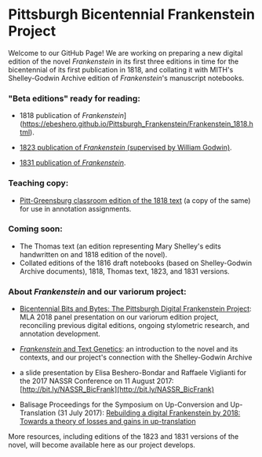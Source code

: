 # Pittsburgh Bicentennial Frankenstein Project

Welcome to our GitHub Page!
We are working on preparing a new digital edition of the novel _Frankenstein_ in its first three editions in time for the bicentennial of its first publication in 1818, and collating it with MITH's Shelley-Godwin Archive edition of _Frankenstein_'s manuscript notebooks.

### "Beta editions" ready for reading: 
* 1818 publication of _Frankenstein_](https://ebeshero.github.io/Pittsburgh_Frankenstein/Frankenstein_1818.html). 

* [1823 publication of _Frankenstein_ (supervised by William Godwin)](https://ebeshero.github.io/Pittsburgh_Frankenstein/Frankenstein_1823.html).

* [1831 publication of _Frankenstein_](https://ebeshero.github.io/Pittsburgh_Frankenstein/Frankenstein_1831.html).

### Teaching copy:
* [Pitt-Greensburg classroom edition of the 1818 text](https://ebeshero.github.io/Pittsburgh_Frankenstein/Frankenstein_1818_classEd.html) (a copy of the same) for use in annotation assignments.

### Coming soon: 
* The Thomas text (an edition representing Mary Shelley's edits handwritten on and 1818 edition of the novel).
* Collated editions of the 1816 draft notebooks (based on Shelley-Godwin Archive documents), 1818, Thomas text, 1823, and 1831 versions.


### About *Frankenstein* and our variorum project:
* [Bicentennial Bits and Bytes: The Pittsburgh Digital Frankenstein Project](http://slides.com/elisabeshero-bondar/mla_bicentfrank): MLA 2018 panel presentation on our variorum edition project, reconciling previous digital editions, ongoing stylometric research, and annotation development. 

* [*Frankenstein* and Text Genetics](http://bit.ly/FrankenTextGen): an introduction to the novel and its contexts, and our project's connection with the Shelley-Godwin Archive

* a slide presentation by Elisa Beshero-Bondar and Raffaele Viglianti for the 2017 NASSR Conference on 11 August 2017: [http://bit.ly/NASSR_BicFrank](http://bit.ly/NASSR_BicFrank) 

* Balisage Proceedings for the Symposium on Up-Conversion and Up-Translation (31 July 2017): [Rebuilding a digital Frankenstein by 2018: Towards a theory of losses and gains in up-translation](https://www.balisage.net/Proceedings/vol20/html/Beshero-Bondar01/BalisageVol20-Beshero-Bondar01.html)

More resources, including editions of the 1823 and 1831 versions of the novel, will become available here as our project develops. 
